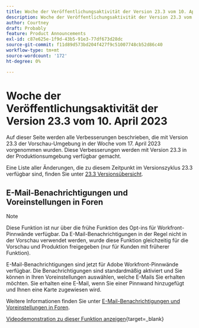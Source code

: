 ```yaml
---
title: Woche der Veröffentlichungsaktivität der Version 23.3 vom 10. April 2023
description: Woche der Veröffentlichungsaktivität der Version 23.3 vom 10. April 2023
author: Courtney
draft: Probably
feature: Product Announcements
exl-id: c87e625e-1f9d-43b5-91e3-77df673d28dc
source-git-commit: f11d89d573bd204f427f9c51007748cb52d86c40
workflow-type: tm+mt
source-wordcount: '172'
ht-degree: 0%

---
```


# Woche der Veröffentlichungsaktivität der Version 23.3 vom 10. April 2023

Auf dieser Seite werden alle Verbesserungen beschrieben, die mit Version 23.3 der Vorschau-Umgebung in der Woche vom 17. April 2023 vorgenommen wurden. Diese Verbesserungen werden mit Version 23.3 in der Produktionsumgebung verfügbar gemacht.

Eine Liste aller Änderungen, die zu diesem Zeitpunkt im Versionszyklus 23.3 verfügbar sind, finden Sie unter [23.3 Versionsübersicht](/help/quicksilver/product-announcements/product-releases/23.3-release-activity/23-3-release-overview.md).

## E-Mail-Benachrichtigungen und Voreinstellungen in Foren

>[!NOTE]
>
>Diese Funktion ist nur über die frühe Funktion des Opt-ins für Workfront-Pinnwände verfügbar. Da E-Mail-Benachrichtigungen in der Regel nicht in der Vorschau verwendet werden, wurde diese Funktion gleichzeitig für die Vorschau und Produktion freigegeben (nur für Kunden mit früherer Funktion).

E-Mail-Benachrichtigungen sind jetzt für Adobe Workfront-Pinnwände verfügbar. Die Benachrichtigungen sind standardmäßig aktiviert und Sie können in Ihren Voreinstellungen auswählen, welche E-Mails Sie erhalten möchten. Sie erhalten eine E-Mail, wenn Sie einer Pinnwand hinzugefügt und Ihnen eine Karte zugewiesen wird.

Weitere Informationen finden Sie unter [E-Mail-Benachrichtigungen und Voreinstellungen in Foren](/help/quicksilver/agile/get-started-with-boards/boards-emails.md).

[Videodemonstration zu dieser Funktion anzeigen](https://video.tv.adobe.com/v/3418597/){target=_blank}






<!-- HTML you might need

Video link

[View a video demonstration of this feature](ADD URL){target=_blank}

Off-cycle note for weekly pages

>[!NOTE]
>
>Preview release: February 9, 2023; Planned Production release: February 23, 2023



-->
